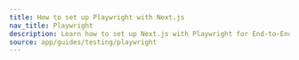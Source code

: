 ```yaml
---
title: How to set up Playwright with Next.js
nav_title: Playwright
description: Learn how to set up Next.js with Playwright for End-to-End (E2E) and Integration testing.
source: app/guides/testing/playwright
---
```

